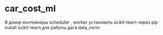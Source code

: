 # car_cost_ml
В докер контейнеры scheduler , worker установить scikit-learn через pip install scikit-learn для работы дага data_norm
